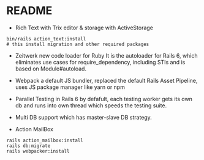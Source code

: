 # README

* Rich Text with Trix editor & storage with ActiveStorage
```
bin/rails action_text:install
# this install migration and other required packages
```
* Zeitwerk new code loader for Ruby
It is the autoloader for Rails 6, which eliminates use cases for require_dependency, including STIs and is based on Module#autoload.

* Webpack a default JS bundler, replaced the default Rails Asset Pipeline, uses JS package manager like yarn or npm

* Parallel Testing in Rails 6 by defafult, each testing worker gets its own db and runs into own thread which speeds the testing suite.

* Multi DB support which has master-slave DB strategy.

* Action MailBox
```
rails action_mailbox:install
rails db:migrate
rails webpacker:install
```